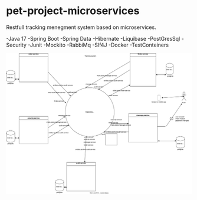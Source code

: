# pet-project-microservices

Restfull tracking menegment system based on microservices.

-Java 17
-Spring Boot
-Spring Data
-Hibernate
-Liquibase
-PostGresSql
-Security
-Junit
-Mockito
-RabbiMq
-Slf4J
-Docker
-TestConteiners



![Project](https://github.com/k30medvedev/pet-project-microservices/blob/main/tracking-system.svg)
